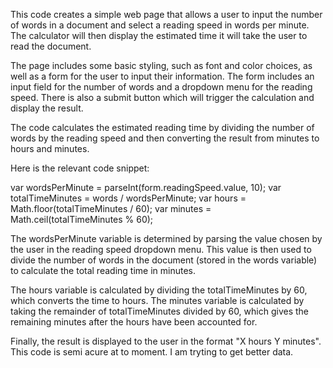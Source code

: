 This code creates a simple web page that allows a user to input the number of words in a document and select a reading speed in words per minute. 
The calculator will then display the estimated time it will take the user to read the document.

The page includes some basic styling, such as font and color choices, as well as a form for the user to input their information. 
The form includes an input field for the number of words and a dropdown menu for the reading speed. 
There is also a submit button which will trigger the calculation and display the result.


The code calculates the estimated reading time by dividing the number of words by 
the reading speed and then converting the result from minutes to hours and minutes.

Here is the relevant code snippet:

  var wordsPerMinute = parseInt(form.readingSpeed.value, 10);
  var totalTimeMinutes = words / wordsPerMinute;
  var hours = Math.floor(totalTimeMinutes / 60);
  var minutes = Math.ceil(totalTimeMinutes % 60);

The wordsPerMinute variable is determined by parsing the value chosen by the user in the reading speed dropdown menu. 
This value is then used to divide the number of words in the document (stored in the words variable) to calculate the total reading time in minutes.

The hours variable is calculated by dividing the totalTimeMinutes by 60, which converts the time to hours. 
The minutes variable is calculated by taking the remainder of totalTimeMinutes divided by 60, 
which gives the remaining minutes after the hours have been accounted for.

Finally, the result is displayed to the user in the format "X hours Y minutes".
This code is semi acure at to moment. I am tryting to get better data.
